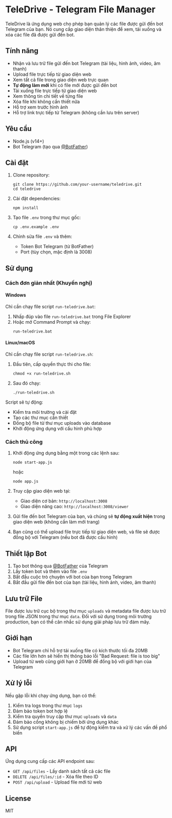 # TeleDrive - Telegram File Manager

TeleDrive là ứng dụng web cho phép bạn quản lý các file được gửi đến bot Telegram của bạn. Nó cung cấp giao diện thân thiện để xem, tải xuống và xóa các file đã được gửi đến bot.

## Tính năng

- Nhận và lưu trữ file gửi đến bot Telegram (tài liệu, hình ảnh, video, âm thanh)
- Upload file trực tiếp từ giao diện web
- Xem tất cả file trong giao diện web trực quan
- **Tự động làm mới** khi có file mới được gửi đến bot
- Tải xuống file trực tiếp từ giao diện web
- Xem thông tin chi tiết về từng file
- Xóa file khi không cần thiết nữa
- Hỗ trợ xem trước hình ảnh
- Hỗ trợ link trực tiếp từ Telegram (không cần lưu trên server)

## Yêu cầu

- Node.js (v14+)
- Bot Telegram (tạo qua [@BotFather](https://t.me/botfather))

## Cài đặt

1. Clone repository:
   ```
   git clone https://github.com/your-username/teledrive.git
   cd teledrive
   ```

2. Cài đặt dependencies:
   ```
   npm install
   ```

3. Tạo file `.env` trong thư mục gốc:
   ```
   cp .env.example .env
   ```

4. Chỉnh sửa file `.env` và thêm:
   - Token Bot Telegram (từ BotFather)
   - Port (tùy chọn, mặc định là 3008)

## Sử dụng

### Cách đơn giản nhất (Khuyến nghị)

#### Windows
Chỉ cần chạy file script `run-teledrive.bat`:
1. Nhấp đúp vào file `run-teledrive.bat` trong File Explorer
2. Hoặc mở Command Prompt và chạy:
   ```
   run-teledrive.bat
   ```

#### Linux/macOS
Chỉ cần chạy file script `run-teledrive.sh`:
1. Đầu tiên, cấp quyền thực thi cho file:
   ```
   chmod +x run-teledrive.sh
   ```
2. Sau đó chạy:
   ```
   ./run-teledrive.sh
   ```

Script sẽ tự động:
- Kiểm tra môi trường và cài đặt
- Tạo các thư mục cần thiết
- Đồng bộ file từ thư mục uploads vào database
- Khởi động ứng dụng với cấu hình phù hợp

### Cách thủ công

1. Khởi động ứng dụng bằng một trong các lệnh sau:
   ```
   node start-app.js
   ```
   hoặc
   ```
   node app.js
   ```

2. Truy cập giao diện web tại:
   - Giao diện cơ bản: `http://localhost:3008`
   - Giao diện nâng cao: `http://localhost:3008/viewer`

3. Gửi file đến bot Telegram của bạn, và chúng sẽ **tự động xuất hiện** trong giao diện web (không cần làm mới trang)

4. Bạn cũng có thể upload file trực tiếp từ giao diện web, và file sẽ được đồng bộ với Telegram (nếu bot đã được cấu hình)

## Thiết lập Bot

1. Tạo bot thông qua [@BotFather](https://t.me/botfather) của Telegram
2. Lấy token bot và thêm vào file `.env`
3. Bắt đầu cuộc trò chuyện với bot của bạn trong Telegram
4. Bắt đầu gửi file đến bot của bạn (tài liệu, hình ảnh, video, âm thanh)

## Lưu trữ File

File được lưu trữ cục bộ trong thư mục `uploads` và metadata file được lưu trữ trong file JSON trong thư mục `data`. Đối với sử dụng trong môi trường production, bạn có thể cân nhắc sử dụng giải pháp lưu trữ đám mây.

## Giới hạn

- Bot Telegram chỉ hỗ trợ tải xuống file có kích thước tối đa 20MB
- Các file lớn hơn sẽ hiển thị thông báo lỗi "Bad Request: file is too big"
- Upload từ web cũng giới hạn ở 20MB để đồng bộ với giới hạn của Telegram

## Xử lý lỗi

Nếu gặp lỗi khi chạy ứng dụng, bạn có thể:

1. Kiểm tra logs trong thư mục `logs`
2. Đảm bảo token bot hợp lệ
3. Kiểm tra quyền truy cập thư mục `uploads` và `data`
4. Đảm bảo cổng không bị chiếm bởi ứng dụng khác
5. Sử dụng script `start-app.js` để tự động kiểm tra và xử lý các vấn đề phổ biến

## API

Ứng dụng cung cấp các API endpoint sau:

- `GET /api/files` - Lấy danh sách tất cả các file
- `DELETE /api/files/:id` - Xóa file theo ID
- `POST /api/upload` - Upload file mới từ web

## License

MIT 